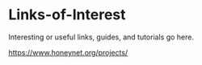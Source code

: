# Links-of-Interest
Interesting or useful links, guides, and tutorials go here.


https://www.honeynet.org/projects/ 
